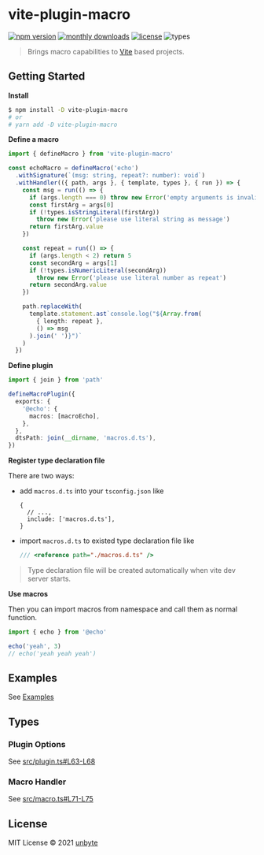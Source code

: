 # vite-plugin-macro

[![npm version](https://badgen.net/npm/v/vite-plugin-macro)](https://www.npmjs.com/package/vite-plugin-macro)
[![monthly downloads](https://badgen.net/npm/dm/vite-plugin-macro)](https://www.npmjs.com/package/vite-plugin-macro)
[![license](https://badgen.net/npm/license/vite-plugin-macro)](https://github.com/unbyte/vite-plugin-macro/blob/master/LICENSE)
![types](https://badgen.net/npm/types/vite-plugin-macro)

> Brings macro capabilities to [Vite](https://github.com/vitejs/vite) based projects.

## Getting Started

**Install**

```bash
$ npm install -D vite-plugin-macro
# or
# yarn add -D vite-plugin-macro
```

**Define a macro**

```typescript
import { defineMacro } from 'vite-plugin-macro'

const echoMacro = defineMacro('echo')
  .withSignature(`(msg: string, repeat?: number): void`)
  .withHandler(({ path, args }, { template, types }, { run }) => {
    const msg = run(() => {
      if (args.length === 0) throw new Error('empty arguments is invalid')
      const firstArg = args[0]
      if (!types.isStringLiteral(firstArg))
        throw new Error('please use literal string as message')
      return firstArg.value
    })

    const repeat = run(() => {
      if (args.length < 2) return 5
      const secondArg = args[1]
      if (!types.isNumericLiteral(secondArg))
        throw new Error('please use literal number as repeat')
      return secondArg.value
    })

    path.replaceWith(
      template.statement.ast`console.log("${Array.from(
        { length: repeat },
        () => msg
      ).join(' ')}")`
    )
  })
```

**Define plugin**

```typescript
import { join } from 'path'

defineMacroPlugin({
  exports: {
    '@echo': {
      macros: [macroEcho],
    },
  },
  dtsPath: join(__dirname, 'macros.d.ts'),
})
```

**Register type declaration file**

There are two ways:

- add `macros.d.ts` into your `tsconfig.json` like

  ```json5
  {
    // ...,
    include: ['macros.d.ts'],
  }
  ```

- import `macros.d.ts` to existed type declaration file like
  ```typescript
  /// <reference path="./macros.d.ts" />
  ```

> Type declaration file will be created automatically when vite dev server starts.

**Use macros**

Then you can import macros from namespace and call them as normal function.

```typescript
import { echo } from '@echo'

echo('yeah', 3)
// echo('yeah yeah yeah')
```

## Examples

See [Examples](https://github.com/unbyte/vite-plugin-macro/tree/master/examples/)

## Types

### Plugin Options

See [src/plugin.ts#L63-L68](https://github.com/unbyte/vite-plugin-macro/blob/50b132308ff8561ca3420b545e110f597ad10e3a/src/plugin.ts#L63-L68)

### Macro Handler

See [src/macro.ts#L71-L75](https://github.com/unbyte/vite-plugin-macro/blob/50b132308ff8561ca3420b545e110f597ad10e3a/src/macro.ts#L71-L75)

## License

MIT License © 2021 [unbyte](https://github.com/unbyte)
